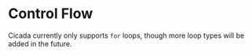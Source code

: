 # Control Flow

Cicada currently only supports `for` loops, though more loop types will be added in the future.
